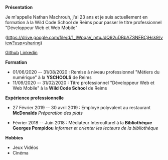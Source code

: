 **Présentation**

Je m'appelle Nathan Machrouh, j'ai 23 ans et je suis actuellement en formation à la Wild Code School de Reims pour passer le titre professionnel "Développeur Web et Web Mobile"

(https://drive.google.com/file/d/1_IWpqaV_mtuJdQ92uDBbAZSNFBCjHsk9/view?usp=sharing)

[Github](https://github.com/NathanMachrouh)
[Linkedin](https://www.linkedin.com/in/nathan-machrouh-ba95521b2/)

**Formation**

- 01/06/2020 -- 31/08/2020 : Remise à niveau professionnel "Métiers du numérique" à la **YSCHOOLS** de Reims
- 11/09/2020 -- 31/02/2020 : Titre professionnel "Développeur Web et Web Mobile" à la **Wild Code School** de Reims

**Expérience professionnelle**

- 27 Février 2019 -- 30 avril 2019 : Employé polyvalent au restaurant **McDonalds** 
    *Préparation des plats*
    
- Février 2018 -- Juin 2018 : Médiateur Interculturel à la **Bibliothéque Georges Pompidou**
    *Informer et orienter les lecteurs de la bibliothéque*
    
**Hobbies**

  - Jeux Vidéos 
  - Cinéma
